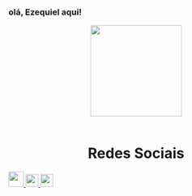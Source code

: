 ### olá, Ezequiel aqui! 

<div align="center">
  <img  height="180em" src="https://github-readme-stats.vercel.app/api?username=Zeckeas&show_icons=true&theme=tokyonight&include_all_commits=true&count_private=true"/>
</div>
<br>

  
  <h1 align="center">Redes Sociais</h1>
    <a href = "mailto: souzaezequielalves10@gmail.com">
      <img width="30" src="https://cdn-icons-png.flaticon.com/512/5968/5968534.png">
    </a>
    <a href = "https://www.linkedin.com/in/ezequiel-alves-b492341ba/">
      <img width="25" src="https://cdn-icons-png.flaticon.com/512/174/174857.png">
    </a>
    <a href = "https://www.instagram.com/eu.zeck/">
      <img width="25" src="https://cdn-icons-png.flaticon.com/512/2111/2111463.png">
    </a>
</div>
  
